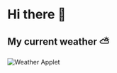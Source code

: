# Hi there 👋

## My current weather ⛅️
<img src="https://w.bookcdn.com/weather/picture/3_11216_1_1_3d3d3d_430_ffffff_333333_08488D_1_ffffff_333333_0_6.png?scode=124&domid=w209&anc_id=26749"  alt="Weather Applet"/>
